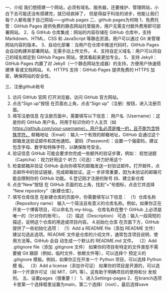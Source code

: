 一、介绍
我们想搭建一个网站，必须有域名、服务器，还要维护、管理网站，小白下去可能还没有搭建完，就已经疯掉了，
但是得益于科技的进步，他能让我们每个人都有属于自己网站——github pages
二、github pages为何物
  1、免费托管：GitHub Pages 提供免费的静态网站托管服务，用户无需支付额外费用即可部署网站。
  2、与 GitHub 仓库集成：网站的内容存储在 GitHub 仓库中，支持 Markdown、HTML、CSS 和              JavaScript 等静态资源。用户可以通过 Git 来管理网站内容的版本。
  3、自动化部署：当用户在仓库中推送代码时，GitHub Pages 会自动构建并部署网站，无需手动上传文件。
  4、支持自定义域名：用户可以将自己的域名绑定到 GitHub Pages 网站，使其看起来更加专业。
  5、支持 Jekyll：GitHub Pages 内置了对 Jekyll（一个静态网站生成器）的支持，方便用户快速搭建博       客或文档网站。
  6、HTTPS 支持：GitHub Pages 提供免费的 HTTPS 加密，确保网站的安全性。

三、注册github账号
   1. 访问 GitHub 官网
      打开浏览器，访问 GitHub 官方网站。
   2. 点击“Sign up”按钮
      在页面右上角，点击“Sign up”（注册）按钮，进入注册页面。
   3. 填写注册信息
      在注册页面中，需要填写以下信息：
      用户名（Username）：这是你的 GitHub 用户名，将用于标识你的个人主页（如                       https://github.com/your-username）。用户名必须是唯一的，且不能包含特殊字符。
      邮箱地址（Email）：输入一个有效的邮箱地址，GitHub 会通过这个邮箱发送验证邮件和其他通知。
      密码（Password）：设置一个强密码，建议包含字母、数字和特殊字符，以确保账号安全。
   4. 验证信息
      GitHub 可能会要求你完成一些额外的验证步骤，例如：
      视觉谜题（Captcha）：视力好用这个
      听力（可选）：听力好用这个
   5. 检查邮箱并验证
      GitHub 会向你填写的邮箱发送一封验证邮件。打开邮件，点击邮件中的验证链接，完成邮箱验证。这一       步非常重要，因为未验证的邮箱可能会限制你的 GitHub 功能。
   6.登记刚才注册的账号
四、建立新仓库
   2. 点击“New”按钮
      在 GitHub 页面的右上角，找到“+”号图标，点击它并选择 “New repository”（新建仓库）。
   3. 填写仓库信息
      在新建仓库的页面中，你需要填写以下信息：
     （1）仓库名称（Repository name）
         输入一个简洁且有意义的仓库名称。例如，如果你正在开发一个博客项目，可以命名为 my-blog。
         仓库名称在整个 GitHub 上必须是唯一的（针对你的账号）。
     （2）描述（Description）
          可选：输入一段简短的描述，说明这个仓库的用途或项目内容。
   4.初始化仓库
      在页面下方，GitHub 提供了一些初始化选项：
     （1）Add a README file（添加 README 文件）
         建议勾选此选项。README 文件是仓库的介绍文件，通常包含项目说明、使用方法等。GitHub 会自          动生成一个默认的 README.md 文件。
     （2）Add .gitignore file（添加 .gitignore 文件）
         如果你的项目有特定的文件类型不需要被 Git 跟踪（例如，临时文件、依赖文件等），可以选择个           预定义的 .gitignore 模板。例如，如果你正在开发一个 Python 项目，可以选择 Python 模        板。
     （3）Add a license（添加许可证）
      如果你的项目是开源的，可以选择一个开源许可证（如 MIT、GPL 等）。这有助于明确项目的使用和分        发规则。
五、设置pages（很重要！）
    1、进入Settings-pages
    2、在branch选项卡里第一个选择框里设置为main，第二个选择/（root），最后选择save
